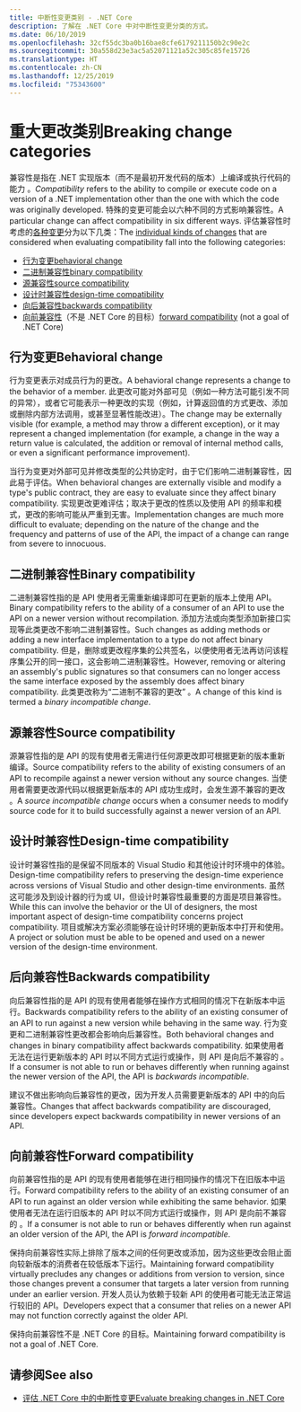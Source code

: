 ```yaml
---
title: 中断性变更类别 - .NET Core
description: 了解在 .NET Core 中对中断性变更分类的方式。
ms.date: 06/10/2019
ms.openlocfilehash: 32cf55dc3ba0b16bae8cfe6179211150b2c90e2c
ms.sourcegitcommit: 30a558d23e3ac5a52071121a52c305c85fe15726
ms.translationtype: HT
ms.contentlocale: zh-CN
ms.lasthandoff: 12/25/2019
ms.locfileid: "75343600"
---
```

# <a name="breaking-change-categories"></a><span data-ttu-id="8854a-103">重大更改类别</span><span class="sxs-lookup"><span data-stu-id="8854a-103">Breaking change categories</span></span>

<span data-ttu-id="8854a-104">兼容性是指在 .NET 实现版本（而不是最初开发代码的版本）上编译或执行代码的能力  。</span><span class="sxs-lookup"><span data-stu-id="8854a-104">*Compatibility* refers to the ability to compile or execute code on a version of a .NET implementation other than the one with which the code was originally developed.</span></span> <span data-ttu-id="8854a-105">特殊的变更可能会以六种不同的方式影响兼容性。</span><span class="sxs-lookup"><span data-stu-id="8854a-105">A particular change can affect compatibility in six different ways.</span></span> <span data-ttu-id="8854a-106">评估兼容性时考虑的[各种变更](index.md)分为以下几类：</span><span class="sxs-lookup"><span data-stu-id="8854a-106">The [individual kinds of changes](index.md) that are considered when evaluating compatibility fall into the following categories:</span></span>

- [<span data-ttu-id="8854a-107">行为变更</span><span class="sxs-lookup"><span data-stu-id="8854a-107">behavioral change</span></span>](#behavioral-change)
- [<span data-ttu-id="8854a-108">二进制兼容性</span><span class="sxs-lookup"><span data-stu-id="8854a-108">binary compatibility</span></span>](#binary-compatibility)
- [<span data-ttu-id="8854a-109">源兼容性</span><span class="sxs-lookup"><span data-stu-id="8854a-109">source compatibility</span></span>](#source-compatibility)
- [<span data-ttu-id="8854a-110">设计时兼容性</span><span class="sxs-lookup"><span data-stu-id="8854a-110">design-time compatibility</span></span>](#design-time-compatibility)
- [<span data-ttu-id="8854a-111">向后兼容性</span><span class="sxs-lookup"><span data-stu-id="8854a-111">backwards compatibility</span></span>](#backwards-compatibility)
- <span data-ttu-id="8854a-112">[向前兼容性](#forward-compatibility)（不是 .NET Core 的目标）</span><span class="sxs-lookup"><span data-stu-id="8854a-112">[forward compatibility](#forward-compatibility) (not a goal of .NET Core)</span></span>

## <a name="behavioral-change"></a><span data-ttu-id="8854a-113">行为变更</span><span class="sxs-lookup"><span data-stu-id="8854a-113">Behavioral change</span></span>

<span data-ttu-id="8854a-114">行为变更表示对成员行为的更改。</span><span class="sxs-lookup"><span data-stu-id="8854a-114">A behavioral change represents a change to the behavior of a member.</span></span> <span data-ttu-id="8854a-115">此更改可能对外部可见（例如一种方法可能引发不同的异常），或者它可能表示一种更改的实现（例如，计算返回值的方式更改、添加或删除内部方法调用，或甚至显著性能改进）。</span><span class="sxs-lookup"><span data-stu-id="8854a-115">The change may be externally visible (for example, a method may throw a different exception), or it may represent a changed implementation (for example, a change in the way a return value is calculated, the addition or removal of internal method calls, or even a significant performance improvement).</span></span>

<span data-ttu-id="8854a-116">当行为变更对外部可见并修改类型的公共协定时，由于它们影响二进制兼容性，因此易于评估。</span><span class="sxs-lookup"><span data-stu-id="8854a-116">When behavioral changes are externally visible and modify a type's public contract, they are easy to evaluate since they affect binary compatibility.</span></span> <span data-ttu-id="8854a-117">实现更改更难评估；取决于更改的性质以及使用 API 的频率和模式，更改的影响可能从严重到无害。</span><span class="sxs-lookup"><span data-stu-id="8854a-117">Implementation changes are much more difficult to evaluate; depending on the nature of the change and the frequency and patterns of use of the API, the impact of a change can range from severe to innocuous.</span></span>

## <a name="binary-compatibility"></a><span data-ttu-id="8854a-118">二进制兼容性</span><span class="sxs-lookup"><span data-stu-id="8854a-118">Binary compatibility</span></span>

<span data-ttu-id="8854a-119">二进制兼容性指的是 API 使用者无需重新编译即可在更新的版本上使用 API。</span><span class="sxs-lookup"><span data-stu-id="8854a-119">Binary compatibility refers to the ability of a consumer of an API to use the API on a newer version without recompilation.</span></span> <span data-ttu-id="8854a-120">添加方法或向类型添加新接口实现等此类更改不影响二进制兼容性。</span><span class="sxs-lookup"><span data-stu-id="8854a-120">Such changes as adding methods or adding a new interface implementation to a type do not affect binary compatibility.</span></span> <span data-ttu-id="8854a-121">但是，删除或更改程序集的公共签名，以便使用者无法再访问该程序集公开的同一接口，这会影响二进制兼容性。</span><span class="sxs-lookup"><span data-stu-id="8854a-121">However, removing or altering an assembly's public signatures so that consumers can no longer access the same interface exposed by the assembly does affect binary compatibility.</span></span> <span data-ttu-id="8854a-122">此类更改称为“二进制不兼容的更改”  。</span><span class="sxs-lookup"><span data-stu-id="8854a-122">A change of this kind is termed a *binary incompatible change*.</span></span>

## <a name="source-compatibility"></a><span data-ttu-id="8854a-123">源兼容性</span><span class="sxs-lookup"><span data-stu-id="8854a-123">Source compatibility</span></span>

<span data-ttu-id="8854a-124">源兼容性指的是 API 的现有使用者无需进行任何源更改即可根据更新的版本重新编译。</span><span class="sxs-lookup"><span data-stu-id="8854a-124">Source compatibility refers to the ability of existing consumers of an API to recompile against a newer version without any source changes.</span></span> <span data-ttu-id="8854a-125">当使用者需要更改源代码以根据更新版本的 API 成功生成时，会发生源不兼容的更改  。</span><span class="sxs-lookup"><span data-stu-id="8854a-125">A *source incompatible change* occurs when a consumer needs to modify source code for it to build successfully against a newer version of an API.</span></span>

## <a name="design-time-compatibility"></a><span data-ttu-id="8854a-126">设计时兼容性</span><span class="sxs-lookup"><span data-stu-id="8854a-126">Design-time compatibility</span></span>

<span data-ttu-id="8854a-127">设计时兼容性指的是保留不同版本的 Visual Studio 和其他设计时环境中的体验。</span><span class="sxs-lookup"><span data-stu-id="8854a-127">Design-time compatibility refers to preserving the design-time experience across versions of Visual Studio and other design-time environments.</span></span> <span data-ttu-id="8854a-128">虽然这可能涉及到设计器的行为或 UI，但设计时兼容性最重要的方面是项目兼容性。</span><span class="sxs-lookup"><span data-stu-id="8854a-128">While this can involve the behavior or the UI of designers, the most important aspect of design-time compatibility concerns project compatibility.</span></span> <span data-ttu-id="8854a-129">项目或解决方案必须能够在设计时环境的更新版本中打开和使用。</span><span class="sxs-lookup"><span data-stu-id="8854a-129">A project or solution must be able to be opened and used on a newer version of the design-time environment.</span></span>

## <a name="backwards-compatibility"></a><span data-ttu-id="8854a-130">后向兼容性</span><span class="sxs-lookup"><span data-stu-id="8854a-130">Backwards compatibility</span></span>

<span data-ttu-id="8854a-131">向后兼容性指的是 API 的现有使用者能够在操作方式相同的情况下在新版本中运行。</span><span class="sxs-lookup"><span data-stu-id="8854a-131">Backwards compatibility refers to the ability of an existing consumer of an API to run against a new version while behaving in the same way.</span></span> <span data-ttu-id="8854a-132">行为变更和二进制兼容性更改都会影响向后兼容性。</span><span class="sxs-lookup"><span data-stu-id="8854a-132">Both behavioral changes and changes in binary compatibility affect backwards compatibility.</span></span> <span data-ttu-id="8854a-133">如果使用者无法在运行更新版本的 API 时以不同方式运行或操作，则 API 是向后不兼容的  。</span><span class="sxs-lookup"><span data-stu-id="8854a-133">If a consumer is not able to run or behaves differently when running against the newer version of the API, the API is *backwards incompatible*.</span></span>

<span data-ttu-id="8854a-134">建议不做出影响向后兼容性的更改，因为开发人员需要更新版本的 API 中的向后兼容性。</span><span class="sxs-lookup"><span data-stu-id="8854a-134">Changes that affect backwards compatibility are discouraged, since developers expect backwards compatibility in newer versions of an API.</span></span>

## <a name="forward-compatibility"></a><span data-ttu-id="8854a-135">向前兼容性</span><span class="sxs-lookup"><span data-stu-id="8854a-135">Forward compatibility</span></span>

<span data-ttu-id="8854a-136">向前兼容性指的是 API 的现有使用者能够在进行相同操作的情况下在旧版本中运行。</span><span class="sxs-lookup"><span data-stu-id="8854a-136">Forward compatibility refers to the ability of an existing consumer of an API to run against an older version while exhibiting the same behavior.</span></span> <span data-ttu-id="8854a-137">如果使用者无法在运行旧版本的 API 时以不同方式运行或操作，则 API 是向前不兼容的  。</span><span class="sxs-lookup"><span data-stu-id="8854a-137">If a consumer is not able to run or behaves differently when run against an older version of the API, the API is *forward incompatible*.</span></span>

<span data-ttu-id="8854a-138">保持向前兼容性实际上排除了版本之间的任何更改或添加，因为这些更改会阻止面向较新版本的消费者在较低版本下运行。</span><span class="sxs-lookup"><span data-stu-id="8854a-138">Maintaining forward compatibility virtually precludes any changes or additions from version to version, since those changes prevent a consumer that targets a later version from running under an earlier version.</span></span> <span data-ttu-id="8854a-139">开发人员认为依赖于较新 API 的使用者可能无法正常运行较旧的 API。</span><span class="sxs-lookup"><span data-stu-id="8854a-139">Developers expect that a consumer that relies on a newer API may not function correctly against the older API.</span></span>

<span data-ttu-id="8854a-140">保持向前兼容性不是 .NET Core 的目标。</span><span class="sxs-lookup"><span data-stu-id="8854a-140">Maintaining forward compatibility is not a goal of .NET Core.</span></span>

## <a name="see-also"></a><span data-ttu-id="8854a-141">请参阅</span><span class="sxs-lookup"><span data-stu-id="8854a-141">See also</span></span>

- [<span data-ttu-id="8854a-142">评估 .NET Core 中的中断性变更</span><span class="sxs-lookup"><span data-stu-id="8854a-142">Evaluate breaking changes in .NET Core</span></span>](index.md)
